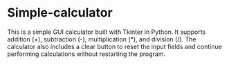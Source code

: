 # Simple-calculator
This is a simple GUI calculator built with Tkinter in Python. It supports addition (+), subtraction (-), multiplication (*), and division (/). The calculator also includes a clear button to reset the input fields and continue performing calculations without restarting the program.
